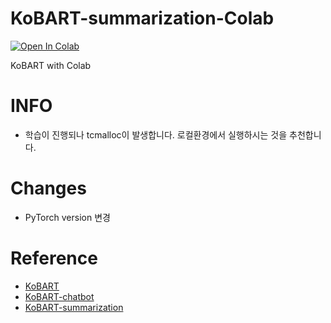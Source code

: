 # KoBART-summarization-Colab
[![Open In Colab](https://colab.research.google.com/assets/colab-badge.svg)](https://colab.research.google.com/github/googlecolab/colabtools/blob/main/notebooks/colab-github-demo.ipynb)

KoBART with Colab

# INFO
- 학습이 진행되나 tcmalloc이 발생합니다. 로컬환경에서 실행하시는 것을 추천합니다.

# Changes
- PyTorch version 변경

# Reference
- [KoBART](https://github.com/SKT-AI/KoBART)
- [KoBART-chatbot](https://github.com/haven-jeon/KoBART-chatbot)
- [KoBART-summarization](https://github.com/seujung/KoBART-summarization)
